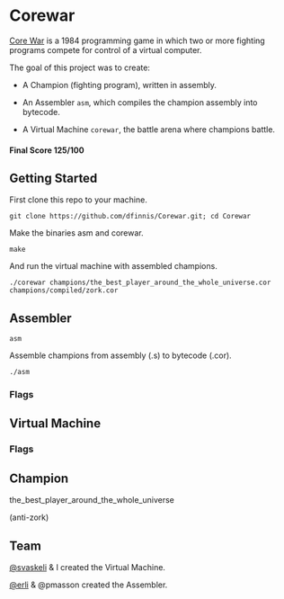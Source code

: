 # Corewar

[Core War](https://en.wikipedia.org/wiki/Core_War) is a 1984 programming game in which two or more fighting programs compete for control of a virtual computer.

The goal of this project was to create:

* A Champion (fighting program), written in assembly.

* An Assembler ```asm```, which compiles the champion assembly into bytecode.

* A Virtual Machine ```corewar```, the battle arena where champions battle.

#### Final Score 125/100


## Getting Started

First clone this repo to your machine.

```git clone https://github.com/dfinnis/Corewar.git; cd Corewar```

Make the binaries asm and corewar.

```make```

And run the virtual machine with assembled champions.

```./corewar champions/the_best_player_around_the_whole_universe.cor champions/compiled/zork.cor```



## Assembler

```asm```

Assemble champions from assembly (.s) to bytecode (.cor).

```./asm```

### Flags




## Virtual Machine



### Flags




## Champion

the_best_player_around_the_whole_universe

(anti-zork)


## Team

[@svaskeli](https://github.com/sharvas) & I created the Virtual Machine.

[@erli](https://github.com/dracoeric) & @pmasson created the Assembler.
